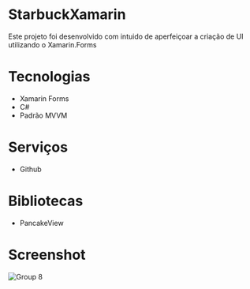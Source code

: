 # StarbuckXamarin

Este projeto foi desenvolvido com intuido de aperfeiçoar a criação de UI utilizando o Xamarin.Forms

# Tecnologias

- Xamarin Forms
- C#
- Padrão MVVM

# Serviços

- Github

# Bibliotecas

- PancakeView

# Screenshot

![Group 8](https://github.com/SgCafe/StarbuckXamarin/assets/105067158/deb398d6-accb-4b62-838a-524789cf3b5d)
